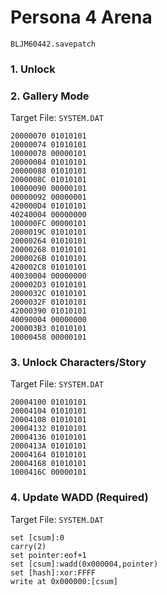 #  Persona 4 Arena 

`BLJM60442.savepatch`

### 1. Unlock
### 2. Gallery Mode

Target File: `SYSTEM.DAT`

```
20000070 01010101
20000074 01010101
10000078 00000101
20000084 01010101
20000088 01010101
2000008C 01010101
10000090 00000101
00000092 00000001
420000D4 01010101
40240004 00000000
100000FC 00000101
2000019C 01010101
20000264 01010101
20000268 01010101
2000026B 01010101
420002C8 01010101
40030004 00000000
200002D3 01010101
2000032C 01010101
2000032F 01010101
42000390 01010101
40090004 00000000
200003B3 01010101
10000458 00000101
```

### 3. Unlock Characters/Story

Target File: `SYSTEM.DAT`

```
20004100 01010101
20004104 01010101
20004108 01010101
20004132 01010101
20004136 01010101
2000413A 01010101
20004164 01010101
20004168 01010101
1000416C 00000101
```

### 4. Update WADD (Required)

Target File: `SYSTEM.DAT`

```
set [csum]:0
carry(2)
set pointer:eof+1
set [csum]:wadd(0x000004,pointer)
set [hash]:xor:FFFF
write at 0x000000:[csum]
```

